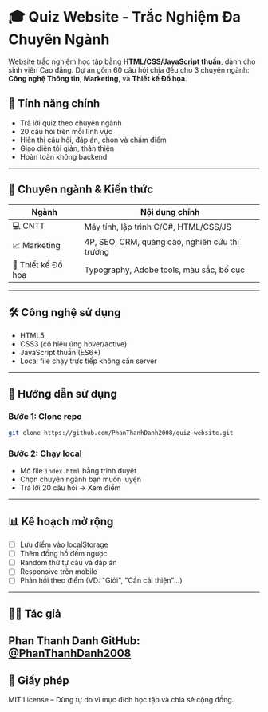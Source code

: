 # 🎓 Quiz Website - Trắc Nghiệm Đa Chuyên Ngành

Website trắc nghiệm học tập bằng **HTML/CSS/JavaScript thuần**, dành cho sinh viên Cao đẳng. Dự án gồm 60 câu hỏi chia đều cho 3 chuyên ngành: **Công nghệ Thông tin**, **Marketing**, và **Thiết kế Đồ họa**.
## 🌟 Tính năng chính
* Trả lời quiz theo chuyên ngành
* 20 câu hỏi trên mỗi lĩnh vực
* Hiển thị câu hỏi, đáp án, chọn và chấm điểm
* Giao diện tôi giản, thân thiện
* Hoàn toàn không backend
---
## 📃 Chuyên ngành & Kiến thức

| Ngành              | Nội dung chính                                 |
| ------------------ | ---------------------------------------------- |
| 💻 CNTT            | Máy tính, lập trình C/C#, HTML/CSS/JS          |
| 📈 Marketing       | 4P, SEO, CRM, quảng cáo, nghiên cứu thị trường |
| 🎨 Thiết kế Đồ họa | Typography, Adobe tools, màu sắc, bố cục       |
---
## 🛠️ Công nghệ sử dụng
* HTML5
* CSS3 (có hiệu ứng hover/active)
* JavaScript thuần (ES6+)
* Local file chạy trực tiếp không cần server
---
## 📅 Hướng dẫn sử dụng
### Bước 1: Clone repo
```bash
git clone https://github.com/PhanThanhDanh2008/quiz-website.git
```
### Bước 2: Chạy local
* Mở file `index.html` bằng trình duyệt
* Chọn chuyên ngành bạn muốn luyện
* Trả lời 20 câu hỏi → Xem điểm
---
## 📊 Kế hoạch mở rộng
* [ ] Lưu điểm vào localStorage
* [ ] Thêm đồng hồ đếm ngược
* [ ] Random thứ tự câu và đáp án
* [ ] Responsive trên mobile
* [ ] Phản hồi theo điểm (VD: "Giỏi", "Cần cải thiện"...)
---
## 👨‍💼 Tác giả
**Phan Thanh Danh**
GitHub: [@PhanThanhDanh2008](https://github.com/PhanThanhDanh2008)
---
## 📜 Giấy phép
MIT License – Dùng tự do vì mục đích học tập và chia sẻ cộng đồng.
